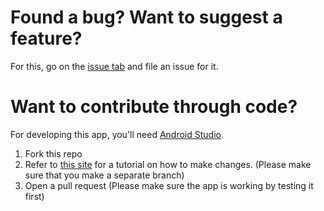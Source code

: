 # Found a bug? Want to suggest a feature?
For this, go on the [issue tab](https://github.com/GammaBurst101/ShoppingCart/issues) and file an issue for it. 

# Want to contribute through code?
For developing this app, you'll need [Android Studio](https://developer.android.com/studio).

1. Fork this repo
2. Refer to [this site](https://londonappdeveloper.com/2015/02/21/how-to-clone-a-github-project-on-android-studio/) for a tutorial on how to make changes. (Please make sure that you make a separate branch)
3. Open a pull request (Please make sure the app is working by testing it first)
